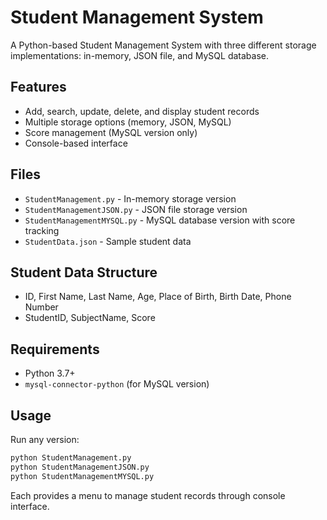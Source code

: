 # Student Management System

A Python-based Student Management System with three different storage implementations: in-memory, JSON file, and MySQL database.

## Features

- Add, search, update, delete, and display student records
- Multiple storage options (memory, JSON, MySQL)
- Score management (MySQL version only)
- Console-based interface

## Files

- `StudentManagement.py` - In-memory storage version
- `StudentManagementJSON.py` - JSON file storage version  
- `StudentManagementMYSQL.py` - MySQL database version with score tracking
- `StudentData.json` - Sample student data

## Student Data Structure

- ID, First Name, Last Name, Age, Place of Birth, Birth Date, Phone Number
- StudentID, SubjectName, Score

## Requirements

- Python 3.7+
- `mysql-connector-python` (for MySQL version)

## Usage

Run any version:
```bash
python StudentManagement.py
python StudentManagementJSON.py  
python StudentManagementMYSQL.py
```

Each provides a menu to manage student records through console interface.
